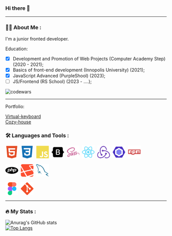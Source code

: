 ### Hi there 👋
---
### :woman_technologist: About Me :

I'm a junior fronted developer.



Education:

- [x] Development and Promotion of Web Projects (Computer Academy Step) (2020 - 2021);
- [x] Basics of front-end development (Innopolis University) (2021);
- [x] JavaScript Advanced (PurpleShool) (2023);
- [ ] JS/Frontend (RS School) (2023 - ....);

<img src="https://www.codewars.com/users/rsschool_d84185bfe82c7390/badges/micro" title="codewars" alt="codewars">

---
Portfolio:

[Virtual-keyboard](https://natalesv.github.io/virtual-keyboard/src/index.html) <br/>
[Cozy-house](https://rolling-scopes-school.github.io/natalesv-JSFE2023Q1/shelter/pages/main/)


### :hammer_and_wrench: Languages and Tools :

<div> 
<img src="https://github.com/devicons/devicon/blob/master/icons/html5/html5-plain.svg" title="HTML5" alt="HTML5" width="40" height="40"/>&nbsp;
<img src="https://github.com/devicons/devicon/blob/master/icons/css3/css3-plain.svg" title="CSS3" alt="CSS3" width="40" height="40"/>&nbsp;
<img src="https://github.com/devicons/devicon/blob/master/icons/javascript/javascript-plain.svg" title="JS" alt="JS" width="40" height="40"/>&nbsp;
<img src="https://github.com/devicons/devicon/blob/master/icons/bootstrap/bootstrap-plain.svg" title="bootstrap" alt="bootstrap" width="40" height="40"/>&nbsp;
<img src="https://github.com/devicons/devicon/blob/master/icons/sass/sass-original.svg" title="SASS" alt="SASS" width="40" height="40"/>&nbsp;
<img src="https://github.com/devicons/devicon/blob/master/icons/react/react-original.svg" title="React"  alt="React" width="40" height="40"/>&nbsp;
<img src="https://github.com/devicons/devicon/blob/master/icons/redux/redux-original.svg" title="Redux" alt="Redux" width="40" height="40"/>&nbsp; 
<img src="https://github.com/devicons/devicon/blob/master/icons/eslint/eslint-original.svg" title="eslint" alt="eslint" width="40" height="40"/>&nbsp;
<img src="https://github.com/devicons/devicon/blob/master/icons/npm/npm-original-wordmark.svg" title="npm" alt="npm" width="40" height="40"/>

  
<img src="https://github.com/devicons/devicon/blob/master/icons/php/php-plain.svg" title="php"  alt="php" width="40" height="40"/>&nbsp;
<img src="https://github.com/devicons/devicon/blob/master/icons/laravel/laravel-plain.svg" title="Laravel" alt="Laravel" width="40" height="40"/>&nbsp;
<img src="https://github.com/devicons/devicon/blob/master/icons/mysql/mysql-plain.svg" title="mySql" alt="mySql" width="40" height="40"/>&nbsp;
  
  
<img src="https://github.com/devicons/devicon/blob/master/icons/figma/figma-original.svg"  title="figma" alt="figma" width="40" height="40"/>&nbsp;
<img src="https://github.com/devicons/devicon/blob/master/icons/git/git-plain.svg" title="git" alt="git" width="40" height="40"/>&nbsp;
</div>

---

### :fire: My Stats :

![Anurag's GitHub stats](https://github-readme-stats.vercel.app/api?username=NataleSv&show_icons=true&theme=radical) <br/>
[![Top Langs](https://github-readme-stats.vercel.app/api/top-langs/?username=NataleSv&hide_progress=compact&theme=radical)](https://github.com/anuraghazra/github-readme-stats)
